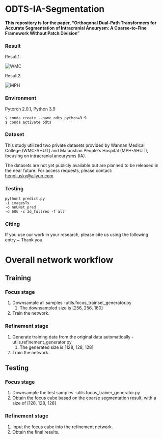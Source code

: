 # ODTS-IA-Segmentation

**This repository is for the paper, “Orthogonal Dual-Path Transformers for Accurate
Segmentation of Intracranial Aneurysm: A
Coarse-to-Fine Framework Without Patch
Division”**


### Result

Result1:

![WMC](https://github.com/user-attachments/assets/ba4bb2e7-2e1e-4872-a6e2-dfea1b10e1d2)


Result2:

![MPH](https://github.com/user-attachments/assets/7989eea4-4319-4dbc-883a-ca05bbe4da11)




### Environment

Pytorch 2.0.1, Python 3.9

```
$ conda create --name odts python=3.9
$ conda activate odts
```

### Dataset
This study utilized two private datasets provided by Wannan Medical College (WMC-AHUT) and Ma'anshan People's Hospital (MPH-AHUT), focusing on intracranial aneurysms (IA).

The datasets are not yet publicly available but are planned to be released in the near future.
For access requests, please contact: hengliusky@aliyun.com.

### Testing

```
python3 predict.py
-i imagesTs
-o nnUNet_pred
-d 606 -c 3d_fullres -f all
```



### Citing

If you use our work in your research, please cite us using the following entry ~ Thank you.


# Overall network workflow

## Training
### Focus stage
1. Downsample all samples -utils.focus_trainset_generator.py
   1. The downsampled size is [256, 256, 160]
2. Train the network.

### Refinement stage
1. Generate training data from the original data automatically - utils.refinement_generator.py
   1. The generated size is [128, 128, 128]
2. Train the network.

## Testing
### Focus stage
1. Downsample the test samples -utils.focus_trainer_generator.py
2. Obtain the focus cube based on the coarse segmentation result, with a size of [128, 128, 128]

### Refinement stage
1. Input the focus cube into the refinement network.
2. Obtain the final results.


